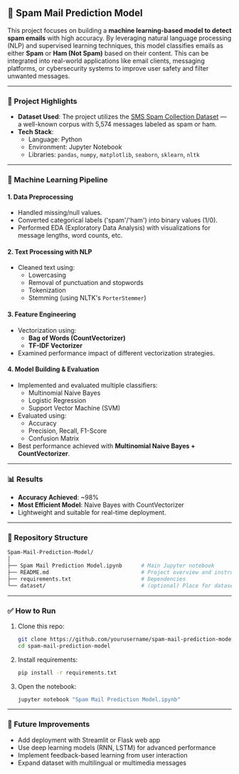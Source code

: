 
## 📧 Spam Mail Prediction Model

This project focuses on building a **machine learning-based model to detect spam emails** with high accuracy. By leveraging natural language processing (NLP) and supervised learning techniques, this model classifies emails as either **Spam** or **Ham (Not Spam)** based on their content. This can be integrated into real-world applications like email clients, messaging platforms, or cybersecurity systems to improve user safety and filter unwanted messages.

---

### 🚀 Project Highlights

- **Dataset Used**: The project utilizes the [SMS Spam Collection Dataset](https://www.kaggle.com/datasets/uciml/sms-spam-collection-dataset) — a well-known corpus with 5,574 messages labeled as spam or ham.
- **Tech Stack**:
  - Language: Python
  - Environment: Jupyter Notebook
  - Libraries: `pandas`, `numpy`, `matplotlib`, `seaborn`, `sklearn`, `nltk`

---

### 🧠 Machine Learning Pipeline

#### 1. **Data Preprocessing**
- Handled missing/null values.
- Converted categorical labels ('spam'/'ham') into binary values (1/0).
- Performed EDA (Exploratory Data Analysis) with visualizations for message lengths, word counts, etc.

#### 2. **Text Processing with NLP**
- Cleaned text using:
  - Lowercasing
  - Removal of punctuation and stopwords
  - Tokenization
  - Stemming (using NLTK's `PorterStemmer`)

#### 3. **Feature Engineering**
- Vectorization using:
  - **Bag of Words (CountVectorizer)**
  - **TF-IDF Vectorizer**
- Examined performance impact of different vectorization strategies.

#### 4. **Model Building & Evaluation**
- Implemented and evaluated multiple classifiers:
  - Multinomial Naive Bayes
  - Logistic Regression
  - Support Vector Machine (SVM)
- Evaluated using:
  - Accuracy
  - Precision, Recall, F1-Score
  - Confusion Matrix
- Best performance achieved with **Multinomial Naive Bayes + CountVectorizer**.

---

### 📊 Results

- **Accuracy Achieved**: ~98%
- **Most Efficient Model**: Naive Bayes with CountVectorizer
- Lightweight and suitable for real-time deployment.

---

### 📁 Repository Structure

```bash
Spam-Mail-Prediction-Model/
│
├── Spam Mail Prediction Model.ipynb      # Main Jupyter notebook
├── README.md                             # Project overview and instructions
├── requirements.txt                      # Dependencies
└── dataset/                              # (optional) Place for dataset files
```

---

### ✅ How to Run

1. Clone this repo:
   ```bash
   git clone https://github.com/yourusername/spam-mail-prediction-model.git
   cd spam-mail-prediction-model
   ```
2. Install requirements:
   ```bash
   pip install -r requirements.txt
   ```
3. Open the notebook:
   ```bash
   jupyter notebook "Spam Mail Prediction Model.ipynb"
   ```

---

### 📌 Future Improvements

- Add deployment with Streamlit or Flask web app
- Use deep learning models (RNN, LSTM) for advanced performance
- Implement feedback-based learning from user interaction
- Expand dataset with multilingual or multimedia messages

